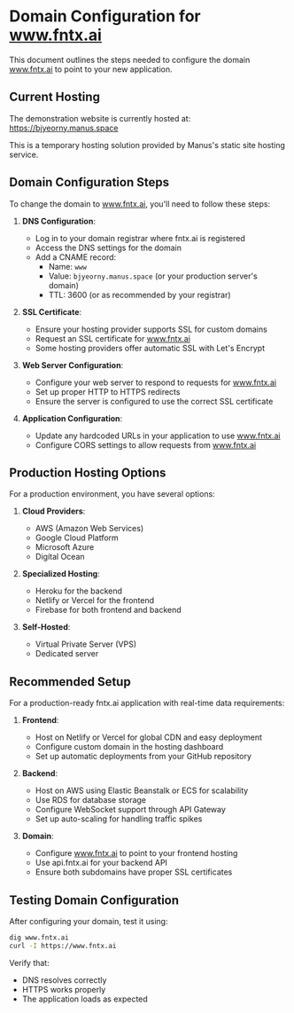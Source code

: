 # Domain Configuration for www.fntx.ai

This document outlines the steps needed to configure the domain www.fntx.ai to point to your new application.

## Current Hosting

The demonstration website is currently hosted at: https://bjyeorny.manus.space

This is a temporary hosting solution provided by Manus's static site hosting service.

## Domain Configuration Steps

To change the domain to www.fntx.ai, you'll need to follow these steps:

1. **DNS Configuration**:
   - Log in to your domain registrar where fntx.ai is registered
   - Access the DNS settings for the domain
   - Add a CNAME record:
     - Name: `www`
     - Value: `bjyeorny.manus.space` (or your production server's domain)
     - TTL: 3600 (or as recommended by your registrar)

2. **SSL Certificate**:
   - Ensure your hosting provider supports SSL for custom domains
   - Request an SSL certificate for www.fntx.ai
   - Some hosting providers offer automatic SSL with Let's Encrypt

3. **Web Server Configuration**:
   - Configure your web server to respond to requests for www.fntx.ai
   - Set up proper HTTP to HTTPS redirects
   - Ensure the server is configured to use the correct SSL certificate

4. **Application Configuration**:
   - Update any hardcoded URLs in your application to use www.fntx.ai
   - Configure CORS settings to allow requests from www.fntx.ai

## Production Hosting Options

For a production environment, you have several options:

1. **Cloud Providers**:
   - AWS (Amazon Web Services)
   - Google Cloud Platform
   - Microsoft Azure
   - Digital Ocean

2. **Specialized Hosting**:
   - Heroku for the backend
   - Netlify or Vercel for the frontend
   - Firebase for both frontend and backend

3. **Self-Hosted**:
   - Virtual Private Server (VPS)
   - Dedicated server

## Recommended Setup

For a production-ready fntx.ai application with real-time data requirements:

1. **Frontend**:
   - Host on Netlify or Vercel for global CDN and easy deployment
   - Configure custom domain in the hosting dashboard
   - Set up automatic deployments from your GitHub repository

2. **Backend**:
   - Host on AWS using Elastic Beanstalk or ECS for scalability
   - Use RDS for database storage
   - Configure WebSocket support through API Gateway
   - Set up auto-scaling for handling traffic spikes

3. **Domain**:
   - Configure www.fntx.ai to point to your frontend hosting
   - Use api.fntx.ai for your backend API
   - Ensure both subdomains have proper SSL certificates

## Testing Domain Configuration

After configuring your domain, test it using:

```bash
dig www.fntx.ai
curl -I https://www.fntx.ai
```

Verify that:
- DNS resolves correctly
- HTTPS works properly
- The application loads as expected
